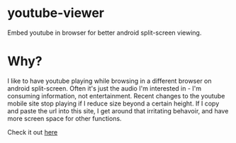 # youtube-viewer
 Embed youtube in browser for better android split-screen viewing.

# Why?
I like to have youtube playing while browsing in a different browser on android split-screen. Often it's just the audio I'm interested in - I'm consuming information, not entertainment. Recent changes to the youtube mobile site stop playing if I reduce size beyond a certain height. If I copy and paste the url into this site, I get around that irritating behavoir, and have more screen space for other functions.

Check it out [here](https://serialudo.github.io/youtube-viewer/)


